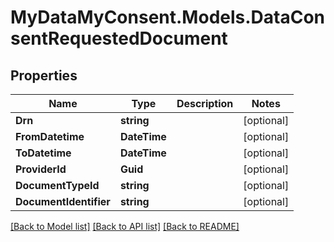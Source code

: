 # MyDataMyConsent.Models.DataConsentRequestedDocument

## Properties

Name | Type | Description | Notes
------------ | ------------- | ------------- | -------------
**Drn** | **string** |  | [optional] 
**FromDatetime** | **DateTime** |  | [optional] 
**ToDatetime** | **DateTime** |  | [optional] 
**ProviderId** | **Guid** |  | [optional] 
**DocumentTypeId** | **string** |  | [optional] 
**DocumentIdentifier** | **string** |  | [optional] 

[[Back to Model list]](../README.md#documentation-for-models) [[Back to API list]](../README.md#documentation-for-api-endpoints) [[Back to README]](../README.md)

